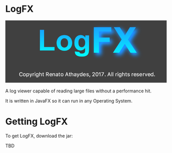 # LogFX

![LogFX Logo](docs/images/lofx-logo.png)

A log viewer capable of reading large files without a performance hit.

It is written in JavaFX so it can run in any Operating System.

# Getting LogFX

To get LogFX, download the jar:

TBD

